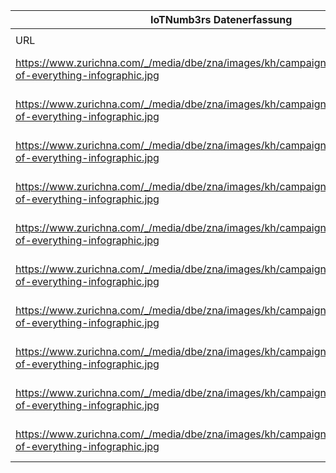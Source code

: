 |IoTNumb3rs Datenerfassung|||||||||||
| ---- | ---- | ---- | ---- | ---- | ---- | ---- | ---- | ---- | ---- | ---- |
||||||||||||
|URL|home_url|filename|device_class|device_count|market_class|market_volume|prognosis_year|publication_year|authorship_class|Dropbox folder|
|https://www.zurichna.com/_/media/dbe/zna/images/kh/campaigns/600x889_internet-of-everything-infographic.jpg|https://www.zurichna.com/en/knowledge/articles/2015/11/internet-of-things-infographic|file16_600x889_internet-of-everything-infographic.jpg|connected devices per person|6.85|||2020|2015|company|MariaMarg/20181124-0000|
|https://www.zurichna.com/_/media/dbe/zna/images/kh/campaigns/600x889_internet-of-everything-infographic.jpg|https://www.zurichna.com/en/knowledge/articles/2015/11/internet-of-things-infographic|file16_600x889_internet-of-everything-infographic.jpg|generic IoT|8700000000|||2012|2015|company|MariaMarg/20181124-0000|
|https://www.zurichna.com/_/media/dbe/zna/images/kh/campaigns/600x889_internet-of-everything-infographic.jpg|https://www.zurichna.com/en/knowledge/articles/2015/11/internet-of-things-infographic|file16_600x889_internet-of-everything-infographic.jpg|generic IoT|11200000000|||2013|2015|company|MariaMarg/20181124-0000|
|https://www.zurichna.com/_/media/dbe/zna/images/kh/campaigns/600x889_internet-of-everything-infographic.jpg|https://www.zurichna.com/en/knowledge/articles/2015/11/internet-of-things-infographic|file16_600x889_internet-of-everything-infographic.jpg|generic IoT|14400000000|||2014|2015|company|MariaMarg/20181124-0000|
|https://www.zurichna.com/_/media/dbe/zna/images/kh/campaigns/600x889_internet-of-everything-infographic.jpg|https://www.zurichna.com/en/knowledge/articles/2015/11/internet-of-things-infographic|file16_600x889_internet-of-everything-infographic.jpg|generic IoT|18200000000|||2015|2015|company|MariaMarg/20181124-0000|
|https://www.zurichna.com/_/media/dbe/zna/images/kh/campaigns/600x889_internet-of-everything-infographic.jpg|https://www.zurichna.com/en/knowledge/articles/2015/11/internet-of-things-infographic|file16_600x889_internet-of-everything-infographic.jpg|generic IoT|22900000000|||2016|2015|company|MariaMarg/20181124-0000|
|https://www.zurichna.com/_/media/dbe/zna/images/kh/campaigns/600x889_internet-of-everything-infographic.jpg|https://www.zurichna.com/en/knowledge/articles/2015/11/internet-of-things-infographic|file16_600x889_internet-of-everything-infographic.jpg|generic IoT|28400000000|||2017|2015|company|MariaMarg/20181124-0000|
|https://www.zurichna.com/_/media/dbe/zna/images/kh/campaigns/600x889_internet-of-everything-infographic.jpg|https://www.zurichna.com/en/knowledge/articles/2015/11/internet-of-things-infographic|file16_600x889_internet-of-everything-infographic.jpg|generic IoT|34800000000|||2018|2015|company|MariaMarg/20181124-0000|
|https://www.zurichna.com/_/media/dbe/zna/images/kh/campaigns/600x889_internet-of-everything-infographic.jpg|https://www.zurichna.com/en/knowledge/articles/2015/11/internet-of-things-infographic|file16_600x889_internet-of-everything-infographic.jpg|generic IoT|42100000000|||2019|2015|company|MariaMarg/20181124-0000|
|https://www.zurichna.com/_/media/dbe/zna/images/kh/campaigns/600x889_internet-of-everything-infographic.jpg|https://www.zurichna.com/en/knowledge/articles/2015/11/internet-of-things-infographic|file16_600x889_internet-of-everything-infographic.jpg|generic IoT|50100000000|||2020|2015|company|MariaMarg/20181124-0000|
